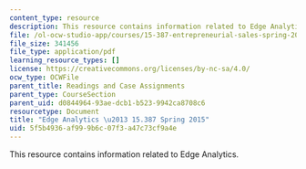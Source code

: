 ```yaml
---
content_type: resource
description: This resource contains information related to Edge Analytics.
file: /ol-ocw-studio-app/courses/15-387-entrepreneurial-sales-spring-2015/5f5b4936af999b6c07f3a47c73cf9a4e_MIT15_387S15_Edge_Anlytics.pdf
file_size: 341456
file_type: application/pdf
learning_resource_types: []
license: https://creativecommons.org/licenses/by-nc-sa/4.0/
ocw_type: OCWFile
parent_title: Readings and Case Assignments
parent_type: CourseSection
parent_uid: d0844964-93ae-dcb1-b523-9942ca8708c6
resourcetype: Document
title: "Edge Analytics \u2013 15.387 Spring 2015"
uid: 5f5b4936-af99-9b6c-07f3-a47c73cf9a4e
---
```

This resource contains information related to Edge Analytics.